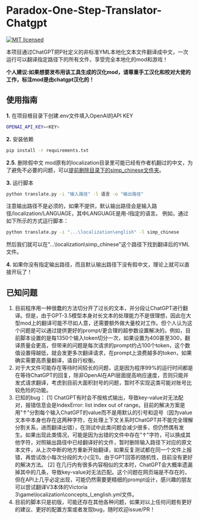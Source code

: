 # Paradox-One-Step-Translator-Chatgpt

[![MIT licensed](https://img.shields.io/badge/license-MIT-brightgreen.svg)](LICENSE)

本项目通过ChatGPT把P社定义的非标准YML本地化文本文件翻译成中文，一次运行可以翻译指定路径下的所有文件，享受完全本地化的mod和游戏！

**个人建议:如果想要发布用该工具生成的汉化mod，请尊重手工汉化和校对大佬的工作，标注mod是由chatgpt汉化的！**
## 使用指南

**1.** 在项目根目录下创建.env文件填入OpenAI的API KEY
```bash
OPENAI_API_KEY=<KEY>
```
**2.** 安装依赖
```bash
pip install -r requirements.txt
```

**2.5.** 删除假中文
mod原有的localization目录里可能已经有作者机翻过的中文，为了避免不必要的问题，可以[提前删除目录下的simp_chinese文件夹](https://steamcommunity.com/sharedfiles/filedetails/?id=2929724714)。

**3.** 运行脚本
```bash
python translate.py -i "输入路径" -l 语言 -o "输出路径"
```
注意输出路径不是必须的，如果不提供，默认输出路径会是输入路径/localization/LANGUAGE，其中LANGUAGE是用-l指定的语言。
例如，通过如下所示的方式运行脚本：
```bash
python translate.py -i "...\localization\english" -l simp_chinese
```
然后我们就可以在"...\localization\simp_chinese"这个路径下找到翻译后的YML文件。

**4.** 如果你没有指定输出路径，而且默认输出路径下没有假中文，理论上就可以直接开玩了！

## 已知问题

1. 目前程序用一种很蠢的方法切分开了过长的文本，并分段让ChatGPT进行翻译。但是，由于GPT-3.5模型本身对长文本的处理能力不是很理想，因此在大型mod上的翻译可能不尽如人意，还需要额外做大量校对工作。但个人认为这个问题是可以通过提供更好的prompt/更合理的超参数设置解决的。例如，目前脚本设置的是每1350个输入token切分一次，如果设置为400甚至300，翻译质量会更高，但带来的问题是每次请求的prompt约占100个token，这个数值设置得越低，就会发更多次翻译请求，在prompt上浪费越多的token，如果确实需要高质量翻译，请自行权衡。
2. 对于大文件可能存在等待时间较长的问题，这是因为程序99%的运行时间都是在等待ChatGPT的回复，除非OpenAI在API层面提高响应速度，否则只能并发式请求翻译，考虑到目前大面积封号的问题，暂时不实现这类可能对账号比较危险的功能。
3. 已知的bug：
   [1] ChatGPT有时会不按格式输出，导致key-value对无法配对，报错信息会是IndexError: list index out of range。目前的解决方案是用"↑"分割每个输入ChatGPT的value而不是用默认的引号和逗号（因为value文本中本身也存在这两种字符，在处理上下文关系时ChatGPT并不能完全理解分割关系，进而翻译出错），在测试中此类问题会减少很多，但仍然偶有发生。如果出现此类情况，可能是因为出错的文件中存在"↑"字符，可以换成其他字符，对照输出路径中已经翻译好的文件，暂时删除输入路径下对应的原文本文件，从上次中断的地方重新开始翻译，如果反复测试都在同一个文件上报错，再尝试改小每次分段的大小(见1)。由于GPT回答的随机性，目前没有更好的解决方法。
   [2] 在几行内有很多内容相似的文本时，ChatGPT会大概率遗漏掉其中的几条，导致key-value对无法匹配。这个问题在网页端是不存在的，但在API上几乎必定出现，可能仍然需要更精细的prompt设计，感兴趣的朋友可以尝试翻译V3本体的Victoria 3\game\localization\concepts_l_english.yml文件。
4. 目前的脚本只是初版，可能还存在其他各种问题，如果对以上任何问题有更好的建议、更好的配置方案或者发现bug，随时欢迎issue/PR！